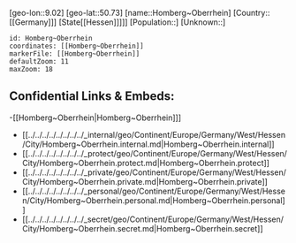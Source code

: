 ﻿---
location: [50.73,9.02]
mapzoom: [7,12] 
mapmarker: city 
type: City
tags:
- geo/City


SpocWebEntityId: 31012
isDeleted: false
confidential: public

---
[geo-lon::9.02]
[geo-lat::50.73]
[name::Homberg~Oberrhein]
[Country::[[Germany]]]
[State[[Hessen]]]]]
[Population::]
[Unknown::]


```leaflet
id: Homberg~Oberrhein
coordinates: [[Homberg~Oberrhein]]
markerFile: [[Homberg~Oberrhein]]
defaultZoom: 11 
maxZoom: 18
```


## Confidential Links & Embeds: 
-[[Homberg~Oberrhein|Homberg~Oberrhein]]] 
- [[../../../../../../../../_internal/geo/Continent/Europe/Germany/West/Hessen/City/Homberg~Oberrhein.internal.md|Homberg~Oberrhein.internal]] 
- [[../../../../../../../../_protect/geo/Continent/Europe/Germany/West/Hessen/City/Homberg~Oberrhein.protect.md|Homberg~Oberrhein.protect]] 
- [[../../../../../../../../_private/geo/Continent/Europe/Germany/West/Hessen/City/Homberg~Oberrhein.private.md|Homberg~Oberrhein.private]] 
- [[../../../../../../../../_personal/geo/Continent/Europe/Germany/West/Hessen/City/Homberg~Oberrhein.personal.md|Homberg~Oberrhein.personal]] 
- [[../../../../../../../../_secret/geo/Continent/Europe/Germany/West/Hessen/City/Homberg~Oberrhein.secret.md|Homberg~Oberrhein.secret]] 
